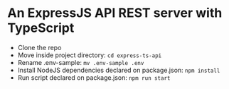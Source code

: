 # An ExpressJS API REST server with TypeScript

* Clone the repo
* Move inside project directory: `cd express-ts-api`
* Rename .env-sample: `mv .env-sample .env`
* Install NodeJS dependencies declared on package.json: `npm install`
* Run script declared on package.json: `npm run start`